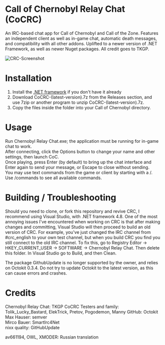 # Call of Chernobyl Relay Chat (CoCRC)
An IRC-based chat app for Call of Chernobyl and Call of the Zone. Features an independent client as well as in-game chat, automatic death messages, and compatibility with all other addons.
Uplifted to a newer version of .NET Framework, as well as newer Nuget packages. 
All credit goes to TKGP.

![CRC-Screenshot](https://user-images.githubusercontent.com/95293308/166155945-211684c7-6486-4ee0-bc8e-ae56914b62d4.jpg)

# Installation
1. Install the [.NET framework](https://dotnet.microsoft.com/en-us/download/dotnet-framework/net48) if you don't have it already  
2. Download CoCRC-(latest-version).7z from the Releases section, and use 7zip or another program to unzip CoCRC-(latest-version).7z.
3. Copy the files inside the folder into your Call of Chernobyl directory.


# Usage
Run Chernobyl Relay Chat.exe; the application must be running for in-game chat to work.  
After connecting, click the Options button to change your name and other settings, then launch CoC.  
Once playing, press Enter (by default) to bring up the chat interface and Enter again to send your message, or Escape to close without sending.  
You may use text commands from the game or client by starting with a /. Use /commands to see all available commands.  

# Building / Troubleshooting 
Should you need to clone, or fork this repository and revive CRC, I recommend using Visual Studio, with .NET framework 4.8.
One of the most annoying issues I've encountered when working on CRC is that after making changes and committing, Visual Studio will then proceed to build an old version of CRC.
For example, you've just changed the IRC channel from #crc_english to your own test channel, but when you build CRC you find you still connect to the old IRC channel.
To fix this, go to Registry Editor -> HKEY_CURRENT_USER -> SOFTWARE -> Chernobyl Relay Chat. Then delete this folder. In Visual Studio go to Build, and then Clean.

The package GithubUpdate is no longer supported by the owner, and relies on Octokit 0.3.4. Do not try to update Octokit to the latest version, as this can cause errors and crashes.

# Credits
Chernobyl Relay Chat: TKGP
CoCRC Testers and family: Tolik_Lucky_Bastard, ElekTrick, Pretov, Pogodemon, Manny
GitHub: Octokit  
Max Hauser: semver  
Mirco Bauer: SmartIrc4Net  
nixx quality: GitHubUpdate  
  
av661194, OWL, XMODER: Russian translation
